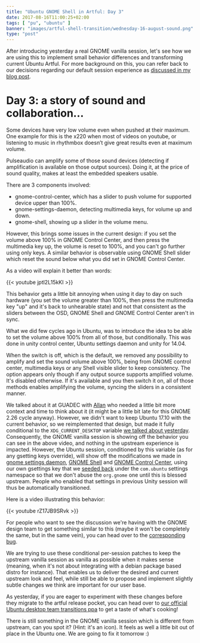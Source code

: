 ```yaml
---
title: "Ubuntu GNOME Shell in Artful: Day 3"
date: 2017-08-16T11:00:25+02:00
tags: [ "pu", "ubuntu" ]
banner: "images/artful-shell-transition/wednesday-16-august-sound.png"
type: "post"
---
```


After introducing yesterday a real GNOME vanilla session, let's see how we are using this to implement small behavior differences and transforming current Ubuntu Artful. For more background on this, you can refer back to our decisions regarding our default session experience as [discussed in my blog post](/2017/08/03/ubuntu--guadec-2017-and-plans-for-gnome-shell-migration/).

# Day 3: a story of sound and collaboration…

Some devices have very low volume even when pushed at their maximum. One example for this is the x220 when most of videos on youtube, or listening to music in rhythmbox doesn’t give great results even at maximum volume.

Pulseaudio can amplify some of those sound devices (detecting if amplification is available on those output sources). Doing it, at the price of sound quality, makes at least the embedded speakers usable.

There are 3 components involved:
* gnome-control-center, which has a slider to push volume for supported device upper than 100%.
* gnome-settings-daemon, detecting multimedia keys, for volume up and down.
* gnome-shell, showing up a slider in the volume menu.

However, this brings some issues in the current design: if you set the volume above 100% in GNOME Control Center, and then press the multimedia key up, the volume is reset to 100%, and you can't go further using only keys. A similar behavior is observable using GNOME Shell slider which reset the sound below what you did set in GNOME Control Center.

As a video will explain it better than words:

{{< youtube jptl2L15kKI >}}

This behavior gets a little bit annoying when using it day to day on such hardware (you set the volume greater than 100%, then press the multimedia key "up" and it's back to unhearable state) and not that consistent as the sliders between the OSD, GNOME Shell and GNOME Control Center aren't in sync.

What we did few cycles ago in Ubuntu, was to introduce the idea to be able to set the volume above 100% from all of those, but conditionally. This was done in unity control center, Ubuntu settings daemon and unity for 14.04.

When the switch is off, which is the default, we removed any possibility to amplify and set the sound volume above 100%, being from GNOME control center, multimedia keys or any Shell visible slider to keep consistency. The option appears only though if any output source supports amplified volume. It's disabled otherwise. If it's available and you then switch it on, all of those methods enables amplifying the volume, syncing the sliders in a consistent manner.

We talked about it at GUADEC with [Allan](https://blogs.gnome.org/aday/) who needed a little bit more context and time to think about it (it might be a little bit late for this GNOME 2.26 cycle anyway). However, we didn't want to keep Ubuntu 17.10 with the current behavior, so we reimplemented that design, but made it fully conditional to the `XDG_CURRENT_DESKTOP` variable [we talked about yesterday](https://didrocks.fr/2017/08/15/ubuntu-gnome-shell-in-artful-day-2/). Consequently, the GNOME vanilla session is showing off the behavior you can see in the above video, and nothing in the upstream experience is impacted. However, the Ubuntu session, conditioned by this variable (as for any gsetting keys override), will show off the modifications we made in [gnome settings daemon](https://launchpad.net/ubuntu/+source/gnome-settings-daemon/3.24.3-0ubuntu3), [GNOME Shell](https://launchpad.net/ubuntu/+source/gnome-shell/3.24.3-0ubuntu3) and [GNOME Control Center](https://launchpad.net/ubuntu/+source/gnome-control-center/1:3.24.3-0ubuntu3), using our own gsettings key that we [seeded back](https://launchpad.net/ubuntu/+source/ubuntu-meta/1.394) under the `com.ubuntu` settings namespace so that we don't abuse the `org.gnome` one until this is blessed upstream. People who enabled that settings in previous Unity session will thus be automatically transitioned.

Here is a video illustrating this behavior:

{{< youtube rZ17JB9SRvk >}}

For people who want to see the discussion we're having with the GNOME design team to get something similar to this (maybe it won't be completely the same, but in the same vein), you can head over to the [corresponding bug](https://bugzilla.gnome.org/show_bug.cgi?id=710424).

We are trying to use these conditional per-session patches to keep the upstream vanilla session as vanilla as possible when it makes sense (meaning, when it's not about integrating with a debian package based distro for instance). That enables us to deliver the desired and current upstream look and feel, while still be able to propose and implement slightly subtle changes we think are important for our user base.

As yesterday, if you are eager to experiment with these changes before they migrate to the artful release pocket, you can head over to [our official Ubuntu desktop team transitions ppa](https://launchpad.net/~ubuntu-desktop/+archive/ubuntu/transitions) to get a taste of what's cooking!

There is still something in the GNOME vanilla session which is different from upstream, can you spot it? (Hint: it's an icon). It feels as well a little bit out of place in the Ubuntu one. We are going to fix it tomorrow :)



